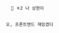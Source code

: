                                                           👋 ㅎ2 나 상현이


                                                        오, 프론트엔드 재밌겠다
 
